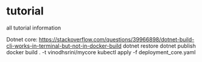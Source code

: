 # tutorial
all tutorial information

Dotnet core:
https://stackoverflow.com/questions/39966898/dotnet-build-cli-works-in-terminal-but-not-in-docker-build
dotnet restore
dotnet publish
docker build . -t vinodhsrini/mycore
kubectl apply -f deployment_core.yaml
